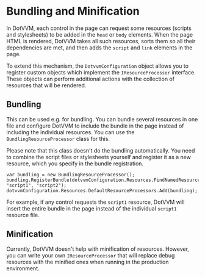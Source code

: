 # Bundling and Minification

In DotVVM, each control in the page can request some resources (scripts and stylesheets) to be added in the `head` or `body` elements. When the page HTML is rendered, DotVVM takes all such resources, sorts them so all their dependencies are met, and then adds the `script` and `link` elements in the page. 

To extend this mechanism, the `DotvvmConfiguration` object allows you to register custom objects which implement the `IResourceProcessor` interface. These objects can perform additional actions with the collection of resources that will be rendered. 

## Bundling

This can be used e.g. for bundling. You can bundle several resources in one file and configure DotVVM to include the bundle in the page instead of including the individual resources. You can use the `BundlingResourceProcessor` class for this. 

Please note that this class doesn't do the bundling automatically. You need to combine the script files or stylesheets yourself and register it as a new resource, which you specify in the bundle registration.

```CSHARP
var bundling = new BundlingResourceProcessor();
bundling.RegisterBundle(dotvvmConfiguration.Resources.FindNamedResource("myBundle"), "script1", "script2");
dotvvmConfiguration.Resources.DefaultResourceProcessors.Add(bundling);
```

For example, if any control requests the `script1` resource, DotVVM will insert the entire bundle in the page instead of the individual `script1` resource file.  

## Minification

Currently, DotVVM doesn't help with minification of resources. However, you can write your own `IResourceProcessor` that will replace debug resources with the minified ones when running in the production environment.